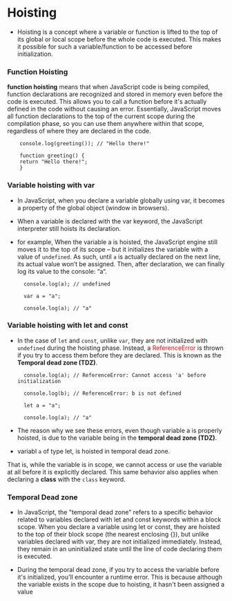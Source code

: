# Hoisting 
-  Hoisting is a concept where a variable or function is lifted to the top of its global or local scope before the whole code is executed. This makes it possible for such a variable/function to be accessed before initialization.

### Function Hoisting 

**function hoisting** means that when JavaScript code is being compiled, function declarations are recognized and stored in memory even before the code is executed. This allows you to call a function before it's actually defined in the code without causing an error. Essentially, JavaScript moves all function declarations to the top of the current scope during the compilation phase, so you can use them anywhere within that scope, regardless of where they are declared in the code.


        console.log(greeting()); // "Hello there!"
 
        function greeting() {
        return "Hello there!";
        }


### Variable hoisting with var

- In JavaScript, when you declare a variable globally using var, it becomes a property of the global object (window in browsers).
- When a variable is declared with the var keyword, the JavaScript interpreter still hoists its declaration.
- for example, When the variable a is hoisted, the JavaScript engine still moves it to the top of its scope – but it initializes the variable with a value of `undefined`. As such, until `a` is actually declared on the next line, its actual value won’t be assigned. Then, after declaration, we can finally log its value to the console: “a“.

        console.log(a); // undefined
 
        var a = "a";
        
        console.log(a); // "a"


### Variable hoisting with let and const 
- In the case of `let` and `const`, unlike `var`, they are not initialized with `undefined` during the hoisting phase. Instead, a <span style="color:red">ReferenceError</span> is thrown if you try to access them before they are declared. This is known as the **Temporal dead zone (TDZ)**.

        console.log(a); // ReferenceError: Cannot access 'a' before initialization
 
        console.log(b); // ReferenceError: b is not defined
        
        let a = "a";
        
        console.log(a); // "a"


- The reason why we see these errors, even though variable a is properly hoisted, is due to the variable being in the **temporal dead zone (TDZ)**. 

- variabl `a` of type let, is hoisted in temporal dead zone. 

That is, while the variable is in scope, we cannot access or use the variable at all before it is explicitly declared. This same behavior also applies when declaring a **class** with the `class` keyword.

### Temporal Dead zone 
- In JavaScript, the "temporal dead zone" refers to a specific behavior related to variables declared with let and const keywords within a block scope. When you declare a variable using let or const, they are hoisted to the top of their block scope (the nearest enclosing {}), but unlike variables declared with var, they are not initialized immediately. Instead, they remain in an uninitialized state until the line of code declaring them is executed.

- During the temporal dead zone, if you try to access the variable before it's initialized, you'll encounter a runtime error. This is because although the variable exists in the scope due to hoisting, it hasn't been assigned a value